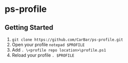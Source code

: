 # ps-profile

## Getting Started
1. `git clone https://github.com/CarBar/ps-profile.git`
1. Open your profile `notepad $PROFILE`
1. Add `. \<profile repo location>\profile.ps1`
1. Reload your profile `. $PROFILE`
